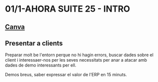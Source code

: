 # 01/1-AHORA SUITE 25 - INTRO

## [Canva]

## Presentar a clients

Preparar molt be l'entorn perque no hi hagin errors, buscar dades sobre el client i interessaer-nos per les seves necessitats per anar a atacar amb dades de demo interessants per ell.

Demos breus, saber expressar el valor de l'ERP en 15 minuts.

<h3><ImageOnClick imageUrl="/ahora\ahora-funcional\que_no_pete.png" altText="Dinosaur" buttonName="Que no pete"/></h3>
<h3><ImageOnClick imageUrl="/ahora\ahora-funcional\brevedad.png" altText="Dinosaur" buttonName="Brevedad"/></h3>
<h3><ImageOnClick imageUrl="/ahora\ahora-funcional\diferenciate.png" altText="Dinosaur" buttonName="Diferenciate"/></h3>
<h3><ImageOnClick imageUrl="/ahora\ahora-funcional\no_es_una_formacion.png" altText="Dinosaur" buttonName="No es una formacion"/></h3>
<h3><ImageOnClick imageUrl="/ahora\ahora-funcional\ve_al_grano.png" altText="Dinosaur" buttonName="Ve al grano"/></h3>

[Canva]: https://www.canva.com/design/DAF_26hcARI/TW9NbmHw3RhlD5gpULXcdQ/view?utlId=hdec2fc0298
[brevedad]: /ahora\ahora-funcional\brevedad.png
[que_no_pete]: /ahora\ahora-funcional\que_no_pete.png
[diferenciate]: /ahora\ahora-funcional\diferenciate.png
[no_es_una_formacion]: /ahora\ahora-funcional\no_es_una_formacion.png
[ve_al_grano]: /ahora\ahora-funcional\ve_al_grano.png
